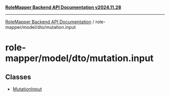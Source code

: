 [**RoleMapper Backend API Documentation v2024.11.28**](../../../../README.md)

***

[RoleMapper Backend API Documentation](../../../../modules.md) / role-mapper/model/dto/mutation.input

# role-mapper/model/dto/mutation.input

## Classes

- [MutationInput](classes/MutationInput.md)
